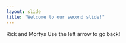 ```yaml
---
layout: slide
title: "Welcome to our second slide!"
---
```

Rick and Mortys
Use the left arrow to go back!